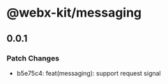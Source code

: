 # @webx-kit/messaging

## 0.0.1

### Patch Changes

- b5e75c4: feat(messaging): support request signal
